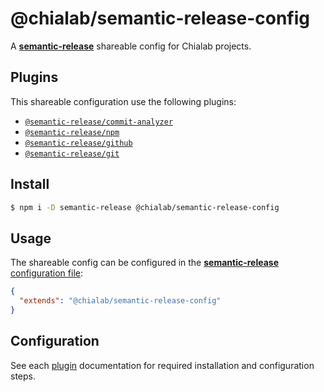 # @chialab/semantic-release-config

A [**semantic-release**](https://github.com/semantic-release/semantic-release) shareable config for Chialab projects.

## Plugins

This shareable configuration use the following plugins:

- [`@semantic-release/commit-analyzer`](https://github.com/semantic-release/commit-analyzer)
- [`@semantic-release/npm`](https://npm.com/semantic-release/npm)
- [`@semantic-release/github`](https://github.com/semantic-release/github)
- [`@semantic-release/git`](https://github.com/semantic-release/git)

## Install

```bash
$ npm i -D semantic-release @chialab/semantic-release-config
```

## Usage

The shareable config can be configured in the [**semantic-release** configuration file](https://github.com/semantic-release/semantic-release/blob/master/docs/usage/configuration.md#configuration):

```json
{
  "extends": "@chialab/semantic-release-config"
}
```

## Configuration

See each [plugin](#plugins) documentation for required installation and configuration steps.
